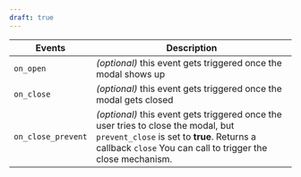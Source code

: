 ```yaml
---
draft: true
---
```


| Events             | Description                                                                                                                                                                                    |
| ------------------ | ---------------------------------------------------------------------------------------------------------------------------------------------------------------------------------------------- |
| `on_open`          | _(optional)_ this event gets triggered once the modal shows up                                                                                                                                 |
| `on_close`         | _(optional)_ this event gets triggered once the modal gets closed                                                                                                                              |
| `on_close_prevent` | _(optional)_ this event gets triggered once the user tries to close the modal, but `prevent_close` is set to **true**. Returns a callback `close` You can call to trigger the close mechanism. |
